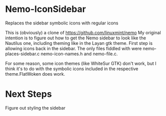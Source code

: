# Nemo-IconSidebar
Replaces the sidebar symbolic icons with regular icons

This is (obviously) a clone of https://github.com/linuxmint/nemo My original intention is to figure out how to get the Nemo sidebar to look like the Nautilus one, including theming like in the Layan gtk theme. First step is allowing icons back in the sidebar. The only files fiddled with were nemo-places-sidebar.c nemo-icon-names.h and nemo-file.c.

For some reason, some icon themes (like WhiteSur GTK) don't work, but I think it's to do with the symbolic icons included in the respective theme.FlatWoken does work.

# Next Steps
Figure out styling the sidebar
